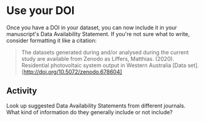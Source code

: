 # Use your DOI

Once you have a DOI in your dataset, you can now include it in your manuscript's Data Availability Statement. If you're not sure what to write, consider formatting it like a citation:

> The datasets generated during and/or analysed during the current study are available from Zenodo as Liffers, Matthias. (2020). Residential photovoltaic system output in Western Australia [Data set]. [http://doi.org/10.5072/zenodo.678604]

## Activity

Look up suggested Data Availability Statements from different journals. What kind of information do they generally include or not include?